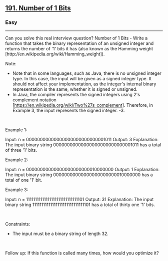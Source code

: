 <h2><a href="https://leetcode.com/problems/number-of-1-bits/">191. Number of 1 Bits</a></h2><h3>Easy</h3><hr>Can you solve this real interview question? Number of 1 Bits - Write a function that takes the binary representation of an unsigned integer and returns the number of '1' bits it has (also known as the Hamming weight [http://en.wikipedia.org/wiki/Hamming_weight]).

Note:

 * Note that in some languages, such as Java, there is no unsigned integer type. In this case, the input will be given as a signed integer type. It should not affect your implementation, as the integer's internal binary representation is the same, whether it is signed or unsigned.
 * In Java, the compiler represents the signed integers using 2's complement notation [https://en.wikipedia.org/wiki/Two%27s_complement]. Therefore, in Example 3, the input represents the signed integer. -3.

 

Example 1:


Input: n = 00000000000000000000000000001011
Output: 3
Explanation: The input binary string 00000000000000000000000000001011 has a total of three '1' bits.


Example 2:


Input: n = 00000000000000000000000010000000
Output: 1
Explanation: The input binary string 00000000000000000000000010000000 has a total of one '1' bit.


Example 3:


Input: n = 11111111111111111111111111111101
Output: 31
Explanation: The input binary string 11111111111111111111111111111101 has a total of thirty one '1' bits.


 

Constraints:

 * The input must be a binary string of length 32.

 

Follow up: If this function is called many times, how would you optimize it?